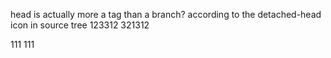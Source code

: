 head is actually more a tag than a branch? according to the detached-head icon in source tree
123312
321312


111
111
